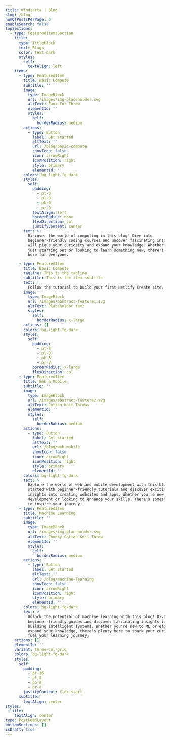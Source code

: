 ```yaml
---
title: Windiarta | Blog
slug: /blog
numOfPostsPerPage: 0
enableSearch: false
topSections:
  - type: FeaturedItemsSection
    title:
      type: TitleBlock
      text: Blogs
      color: text-dark
      styles:
        self:
          textAlign: left
    items:
      - type: FeaturedItem
        title: Basic Compute
        subtitle: ''
        image:
          type: ImageBlock
          url: /images/img-placeholder.svg
          altText: Faux Fur Throw
          elementId: ''
          styles:
            self:
              borderRadius: medium
        actions:
          - type: Button
            label: Get started
            altText: ''
            url: /blog/basic-compute
            showIcon: false
            icon: arrowRight
            iconPosition: right
            style: primary
            elementId: ''
        colors: bg-light-fg-dark
        styles:
          self:
            padding:
              - pt-0
              - pl-0
              - pb-0
              - pr-0
            textAlign: left
            borderRadius: none
            flexDirection: col
            justifyContent: center
        text: >+
          Discover the world of computing in this blog! Dive into
          beginner-friendly coding courses and uncover fascinating insights that
          will pique your curiosity and expand your knowledge. Whether you're
          just starting out or looking to learn something new, there's something
          here for everyone.

      - type: FeaturedItem
        title: Basic Compute
        tagline: This is the tagline
        subtitle: This is the item subtitle
        text: |
          Follow the tutorial to build your first Netlify Create site.
        image:
          type: ImageBlock
          url: /images/abstract-feature1.svg
          altText: Placeholder text
          styles:
            self:
              borderRadius: x-large
        actions: []
        colors: bg-light-fg-dark
        styles:
          self:
            padding:
              - pt-8
              - pl-8
              - pb-8
              - pr-8
            borderRadius: x-large
            flexDirection: col
      - type: FeaturedItem
        title: Web & Mobile
        subtitle: ''
        image:
          type: ImageBlock
          url: /images/abstract-feature2.svg
          altText: Cotton Knit Throws
          elementId: ''
          styles:
            self:
              borderRadius: medium
        actions:
          - type: Button
            label: Get started
            altText: ''
            url: /blog/web-mobile
            showIcon: false
            icon: arrowRight
            iconPosition: right
            style: primary
            elementId: ''
        colors: bg-light-fg-dark
        text: >
          Explore the world of web and mobile development with this blog! Get
          started with beginner-friendly tutorials and discover exciting
          insights into creating websites and apps. Whether you're new to
          development or looking to enhance your skills, there's something here
          to inspire your journey.
      - type: FeaturedItem
        title: Machine Learning
        subtitle: ''
        image:
          type: ImageBlock
          url: /images/img-placeholder.svg
          altText: Chunky Cotton Knit Throw
          elementId: ''
          styles:
            self:
              borderRadius: medium
        actions:
          - type: Button
            label: Get started
            altText: ''
            url: /blog/machine-learning
            showIcon: false
            icon: arrowRight
            iconPosition: right
            style: primary
            elementId: ''
        colors: bg-light-fg-dark
        text: >
          Unlock the potential of machine learning with this blog! Dive into
          beginner-friendly guides and discover fascinating insights into
          building intelligent systems. Whether you're new to ML or eager to
          expand your knowledge, there's plenty here to spark your curiosity and
          fuel your learning journey.
    actions: []
    elementId: ''
    variant: three-col-grid
    colors: bg-light-fg-dark
    styles:
      self:
        padding:
          - pt-16
          - pl-8
          - pb-8
          - pr-8
        justifyContent: flex-start
      subtitle:
        textAlign: center
styles:
  title:
    textAlign: center
type: PostFeedLayout
bottomSections: []
isDraft: true
---
```

